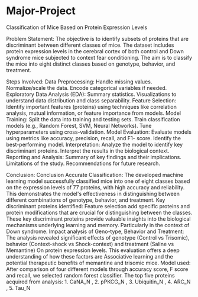 # Major-Project
Classification of Mice Based on Protein Expression Levels



Problem Statement: The objective is to identify subsets of proteins that are discriminant
between different classes of mice. The dataset includes protein
expression levels in the cerebral cortex of both control and Down
syndrome mice subjected to context fear conditioning. The aim is to
classify the mice into eight distinct classes based on genotype,
behavior, and treatment.


Steps Involved:
Data Preprocessing: Handle missing values. Normalize/scale the data. Encode categorical
variables if needed.
Exploratory Data Analysis (EDA): Summary statistics. Visualizations to understand data
distribution and class separability.
Feature Selection: Identify important features (proteins) using techniques like correlation
analysis, mutual information, or feature importance from models.
Model Training: Split the data into training and testing sets. Train classification models (e.g.,
Random Forest, SVM, Neural Networks). Tune hyperparameters using cross-validation.
Model Evaluation: Evaluate models using metrics like accuracy, precision, recall, and F1-
score. Identify the best-performing model.
Interpretation: Analyze the model to identify key discriminant proteins. Interpret the results in
the biological context.
Reporting and Analysis: Summary of key findings and their implications. Limitations of the
study. Recommendations for future research.





Conclusion:
Conclusion
Accurate Classification: The developed machine learning model successfully classified mice into one of
eight classes based on the expression levels of 77 proteins, with high accuracy and reliability. This
demonstrates the model's effectiveness in distinguishing between different combinations of genotype,
behavior, and treatment.
Key discriminant proteins identified: Feature selection add specific proteins and protein modifications
that are crucial for distinguishing between the classes. These key discriminant proteins provide valuable
insights into the biological mechanisms underlying learning and memory. Particularly in the context of
Down syndrome.
Impact analysis of Geno-type, Behavior and Treatment: The analysis revealed significant effects of
genotype (Control vs Trisomic), behavior (Context-shock vs Shock-context) and treatment (Saline vs
Memantine) On protein expression levels. This evaluation offers a deep understanding of how these
factors are Associative learning and the potential therapeutic benefits of memantine and trisomic mice.
Model used: After comparison of four different models through accuracy score, F score and recall, we
selected random forest classifier.
The top five proteins acquired from analysis: 1. CaNA_N , 2. pPKCG_N , 3. Ubiquitin_N , 4. ARC_N , 5.
Tau_N
